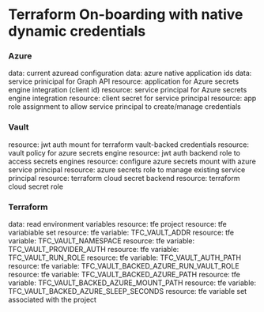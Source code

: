 # Terraform On-boarding with native dynamic credentials

### Azure
data: current azuread configuration
data: azure native application ids
data: service prinicipal for Graph API
resource: application for Azure secrets engine integration (client id)
resource: service principal for Azure secrets engine integration
resource: client secret for service principal
resource: app role assignment to allow service principal to create/manage credentials

### Vault
resource: jwt auth mount for terraform vault-backed credentials
resource: vault policy for azure secrets engine
resource: jwt auth backend role to access secrets engines
resource: configure azure secrets mount with azure service principal
resource: azure secrets role to manage existing service principal
resource: terraform cloud secret backend
resource: terraform cloud secret role

### Terraform
data: read environment variables
resource: tfe project
resource: tfe variabiable set
resource: tfe variable: TFC_VAULT_ADDR
resource: tfe variable: TFC_VAULT_NAMESPACE
resource: tfe variable: TFC_VAULT_PROVIDER_AUTH
resource: tfe variable: TFC_VAULT_RUN_ROLE
resource: tfe variable: TFC_VAULT_AUTH_PATH
resource: tfe variable: TFC_VAULT_BACKED_AZURE_RUN_VAULT_ROLE
resource: tfe variable: TFC_VAULT_BACKED_AZURE_PATH
resource: tfe variable: TFC_VAULT_BACKED_AZURE_MOUNT_PATH
resource: tfe variable: TFC_VAULT_BACKED_AZURE_SLEEP_SECONDS
resource: tfe variable set associated with the project
